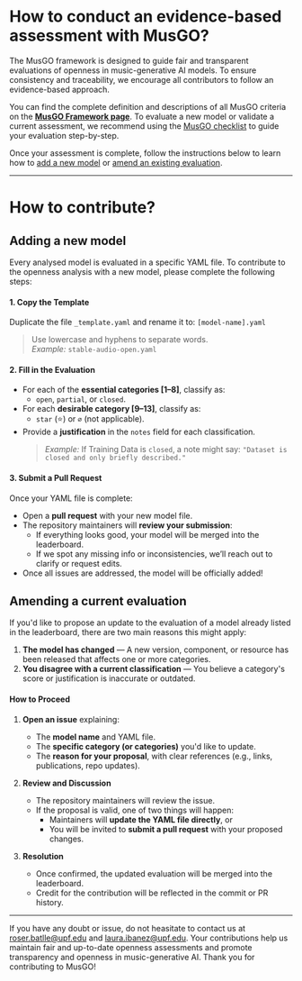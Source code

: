
# How to conduct an evidence-based assessment with MusGO? 

The MusGO framework is designed to guide fair and transparent evaluations of openness in music-generative AI models. To ensure consistency and traceability, we encourage all contributors to follow an evidence-based approach.

You can find the complete definition and descriptions of all MusGO criteria on the [**MusGO Framework page**](https://roserbatlleroca.github.io/MusGO_framework/framework.html). To evaluate a new model or validate a current assessment, we recommend using the [MusGO checklist](/docs/checklist.html) to guide your evaluation step-by-step. 

Once your assessment is complete, follow the instructions below to learn how to [add a new model](#adding-a-new-model) or [amend an existing evaluation](#amending-a-current-evaluation).


---

# How to contribute? 

## Adding a new model

Every analysed model is evaluated in a specific YAML file. To contribute to the openness analysis with a new model, please complete the following steps: 

#### 1. **Copy the Template**

Duplicate the file `_template.yaml` and rename it to:  `[model-name].yaml`  
> Use lowercase and hyphens to separate words.  
> _Example:_ `stable-audio-open.yaml`

#### 2. **Fill in the Evaluation**

- For each of the **essential categories [1–8]**, classify as:
  - `open`, `partial`, or `closed`.
- For each **desirable category [9–13]**, classify as:
  - `star` (⭐) or `∅` (not applicable).
- Provide a **justification** in the `notes` field for each classification.  
  > _Example:_  If Training Data is `closed`, a note might say:  `"Dataset is closed and only briefly described."`

#### 3. **Submit a Pull Request**

Once your YAML file is complete:

- Open a **pull request** with your new model file.
- The repository maintainers will **review your submission**:
  - If everything looks good, your model will be merged into the leaderboard.
  - If we spot any missing info or inconsistencies, we’ll reach out to clarify or request edits.
- Once all issues are addressed, the model will be officially added!


## Amending a current evaluation 


If you'd like to propose an update to the evaluation of a model already listed in the leaderboard, there are two main reasons this might apply:

1. **The model has changed** — A new version, component, or resource has been released that affects one or more categories.
2. **You disagree with a current classification** — You believe a category's score or justification is inaccurate or outdated.


#### How to Proceed

1. **Open an issue** explaining:
   - The **model name** and YAML file.
   - The **specific category (or categories)** you'd like to update.
   - The **reason for your proposal**, with clear references (e.g., links, publications, repo updates).
  
2. **Review and Discussion**
   - The repository maintainers will review the issue.
   - If the proposal is valid, one of two things will happen:
     - Maintainers will **update the YAML file directly**, or
     - You will be invited to **submit a pull request** with your proposed changes.

3. **Resolution**
   - Once confirmed, the updated evaluation will be merged into the leaderboard.
   - Credit for the contribution will be reflected in the commit or PR history.

---

If you have any doubt or issue, do not heasitate to contact us at [roser.batlle@upf.edu](mailto:roser.batlle@upf.edu) and [laura.ibanez@upf.edu](mailto:laura.ibanez@upf.edu). Your contributions help us maintain fair and up-to-date openness assessments and promote transparency and openness in music-generative AI. Thank you for contributing to MusGO!
